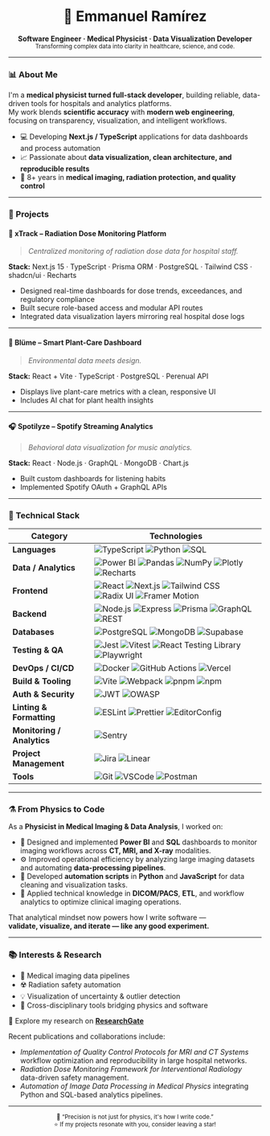 <!-- 🌌 GitHub Profile README – Physicist/Data Scientist Look -->

<h1 align="center">🧠 Emmanuel Ramírez</h1>
<p align="center">
  <b>Software Engineer · Medical Physicist · Data Visualization Developer</b><br>
  <sub>Transforming complex data into clarity in healthcare, science, and code.</sub>
</p>

---

### 📊 About Me

I'm a **medical physicist turned full-stack developer**, building reliable, data-driven tools for hospitals and analytics platforms.  
My work blends **scientific accuracy** with **modern web engineering**, focusing on transparency, visualization, and intelligent workflows.

- 💻 Developing **Next.js / TypeScript** applications for data dashboards and process automation  
- 📈 Passionate about **data visualization, clean architecture, and reproducible results**
- 🩻 8+ years in **medical imaging, radiation protection, and quality control**  

---

### 🧪 Projects

#### 🩻 **xTrack – Radiation Dose Monitoring Platform**
> *Centralized monitoring of radiation dose data for hospital staff.*

**Stack:** Next.js 15 · TypeScript · Prisma ORM · PostgreSQL · Tailwind CSS · shadcn/ui · Recharts  
- Designed real-time dashboards for dose trends, exceedances, and regulatory compliance  
- Built secure role-based access and modular API routes  
- Integrated data visualization layers mirroring real hospital dose logs  

---

#### 🌱 **Blüme – Smart Plant-Care Dashboard**  
> *Environmental data meets design.*

**Stack:** React + Vite · TypeScript · PostgreSQL · Perenual API  
- Displays live plant-care metrics with a clean, responsive UI  
- Includes AI chat for plant health insights  

---

#### 🎧 **Spotilyze – Spotify Streaming Analytics**  
> *Behavioral data visualization for music analytics.*

**Stack:** React · Node.js · GraphQL · MongoDB · Chart.js  
- Built custom dashboards for listening habits  
- Implemented Spotify OAuth + GraphQL APIs  

---

### 🧠 Technical Stack

| Category | Technologies |
|-----------|---------------|
| **Languages** | ![TypeScript](https://img.shields.io/badge/TypeScript-3178C6?logo=typescript&logoColor=white) ![Python](https://img.shields.io/badge/Python-3776AB?logo=python&logoColor=white) ![SQL](https://img.shields.io/badge/SQL-003B57?logo=postgresql&logoColor=white) |
| **Data / Analytics** | ![Power BI](https://img.shields.io/badge/Power_BI-F2C811?logo=powerbi&logoColor=black) ![Pandas](https://img.shields.io/badge/Pandas-150458?logo=pandas&logoColor=white) ![NumPy](https://img.shields.io/badge/NumPy-013243?logo=numpy&logoColor=white) ![Plotly](https://img.shields.io/badge/Plotly-3F4F75?logo=plotly&logoColor=white) ![Recharts](https://img.shields.io/badge/Recharts-FF6384?logo=chartdotjs&logoColor=white) |
| **Frontend** | ![React](https://img.shields.io/badge/React-20232A?logo=react&logoColor=61DAFB) ![Next.js](https://img.shields.io/badge/Next.js-000000?logo=nextdotjs) ![Tailwind CSS](https://img.shields.io/badge/Tailwind-38B2AC?logo=tailwindcss&logoColor=white) ![Radix UI](https://img.shields.io/badge/Radix_UI-111111?logo=radixui&logoColor=white) ![Framer Motion](https://img.shields.io/badge/Framer_Motion-0055FF?logo=framer&logoColor=white) |
| **Backend** | ![Node.js](https://img.shields.io/badge/Node.js-43853D?logo=node.js&logoColor=white) ![Express](https://img.shields.io/badge/Express-000000?logo=express&logoColor=white) ![Prisma](https://img.shields.io/badge/Prisma-2D3748?logo=prisma&logoColor=white) ![GraphQL](https://img.shields.io/badge/GraphQL-E434AA?logo=graphql&logoColor=white) ![REST](https://img.shields.io/badge/REST-02569B?logo=icloud&logoColor=white) |
| **Databases** | ![PostgreSQL](https://img.shields.io/badge/PostgreSQL-336791?logo=postgresql&logoColor=white) ![MongoDB](https://img.shields.io/badge/MongoDB-4EA94B?logo=mongodb&logoColor=white) ![Supabase](https://img.shields.io/badge/Supabase-181818?logo=supabase&logoColor=3ECF8E) |
| **Testing & QA** | ![Jest](https://img.shields.io/badge/Jest-C21325?logo=jest&logoColor=white) ![Vitest](https://img.shields.io/badge/Vitest-6E9F18?logo=vitest&logoColor=white) ![React Testing Library](https://img.shields.io/badge/Testing_Library-E33332?logo=testing-library&logoColor=white) ![Playwright](https://img.shields.io/badge/Playwright-2EAD33?logo=playwright&logoColor=white) |
| **DevOps / CI/CD** | ![Docker](https://img.shields.io/badge/Docker-2496ED?logo=docker&logoColor=white) ![GitHub Actions](https://img.shields.io/badge/GitHub_Actions-2671E5?logo=githubactions&logoColor=white) ![Vercel](https://img.shields.io/badge/Vercel-000000?logo=vercel&logoColor=white) |
| **Build & Tooling** | ![Vite](https://img.shields.io/badge/Vite-646CFF?logo=vite&logoColor=white) ![Webpack](https://img.shields.io/badge/Webpack-1C78C0?logo=webpack&logoColor=white) ![pnpm](https://img.shields.io/badge/pnpm-F69220?logo=pnpm&logoColor=white) ![npm](https://img.shields.io/badge/npm-CB0000?logo=npm&logoColor=white) |
| **Auth & Security** | ![JWT](https://img.shields.io/badge/JWT-000000?logo=jsonwebtokens&logoColor=white) ![OWASP](https://img.shields.io/badge/OWASP-000000?logo=owasp&logoColor=white) |
| **Linting & Formatting** | ![ESLint](https://img.shields.io/badge/ESLint-4B32C3?logo=eslint&logoColor=white) ![Prettier](https://img.shields.io/badge/Prettier-F7B93E?logo=prettier&logoColor=black) ![EditorConfig](https://img.shields.io/badge/EditorConfig-FEFEFE?logo=editorconfig&logoColor=000) |
| **Monitoring / Analytics** | ![Sentry](https://img.shields.io/badge/Sentry-362D59?logo=sentry&logoColor=white) |
| **Project Management** | ![Jira](https://img.shields.io/badge/Jira-0052CC?logo=jira&logoColor=white) ![Linear](https://img.shields.io/badge/Linear-5E6AD2?logo=linear&logoColor=white) |
| **Tools** | ![Git](https://img.shields.io/badge/Git-F05032?logo=git&logoColor=white) ![VSCode](https://img.shields.io/badge/VSCode-0078D4?logo=visualstudiocode&logoColor=white) ![Postman](https://img.shields.io/badge/Postman-FF6C37?logo=postman&logoColor=white) |


---

### ⚗️ From Physics to Code

As a **Physicist in Medical Imaging & Data Analysis**, I worked on:
- 🧠 Designed and implemented **Power BI** and **SQL** dashboards to monitor imaging workflows across **CT, MRI, and X-ray** modalities.  
- ⚙️ Improved operational efficiency by analyzing large imaging datasets and automating **data-processing pipelines**.  
- 🧮 Developed **automation scripts** in **Python** and **JavaScript** for data cleaning and visualization tasks.  
- 📡 Applied technical knowledge in **DICOM/PACS**, **ETL**, and workflow analytics to optimize clinical imaging operations.  

That analytical mindset now powers how I write software —  
**validate, visualize, and iterate — like any good experiment.**

---

### 📚 Interests & Research

- 🧬 Medical imaging data pipelines  
- ☢️ Radiation safety automation  
- 💡 Visualization of uncertainty & outlier detection  
- 🧩 Cross-disciplinary tools bridging physics and software  

📖 Explore my research on **[ResearchGate](https://www.researchgate.net/profile/Emmanuel-Ramirez-2?ev=hdr_xprf)**  

Recent publications and collaborations include:  
- *Implementation of Quality Control Protocols for MRI and CT Systems* workflow optimization and reproducibility in large hospital networks.  
- *Radiation Dose Monitoring Framework for Interventional Radiology* data-driven safety management.  
- *Automation of Image Data Processing in Medical Physics* integrating Python and SQL-based analytics pipelines.  

---

<p align="center">
  <sub>🔭 “Precision is not just for physics, it's how I write code.”</sub><br>
  <sub>⭐ If my projects resonate with you, consider leaving a star!</sub>
</p>
